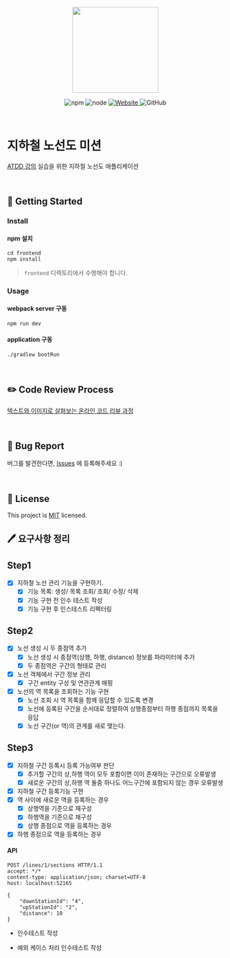 <p align="center">
    <img width="200px;" src="https://raw.githubusercontent.com/woowacourse/atdd-subway-admin-frontend/master/images/main_logo.png"/>
</p>
<p align="center">
  <img alt="npm" src="https://img.shields.io/badge/npm-%3E%3D%205.5.0-blue">
  <img alt="node" src="https://img.shields.io/badge/node-%3E%3D%209.3.0-blue">
  <a href="https://edu.nextstep.camp/c/R89PYi5H" alt="nextstep atdd">
    <img alt="Website" src="https://img.shields.io/website?url=https%3A%2F%2Fedu.nextstep.camp%2Fc%2FR89PYi5H">
  </a>
  <img alt="GitHub" src="https://img.shields.io/github/license/next-step/atdd-subway-admin">
</p>

<br>

# 지하철 노선도 미션
[ATDD 강의](https://edu.nextstep.camp/c/R89PYi5H) 실습을 위한 지하철 노선도 애플리케이션

<br>

## 🚀 Getting Started

### Install
#### npm 설치
```
cd frontend
npm install
```
> `frontend` 디렉토리에서 수행해야 합니다.

### Usage
#### webpack server 구동
```
npm run dev
```
#### application 구동
```
./gradlew bootRun
```
<br>

## ✏️ Code Review Process
[텍스트와 이미지로 살펴보는 온라인 코드 리뷰 과정](https://github.com/next-step/nextstep-docs/tree/master/codereview)

<br>

## 🐞 Bug Report

버그를 발견한다면, [Issues](https://github.com/next-step/atdd-subway-admin/issues) 에 등록해주세요 :)

<br>

## 📝 License

This project is [MIT](https://github.com/next-step/atdd-subway-admin/blob/master/LICENSE.md) licensed.



## :pen: 요구사항 정리

## Step1

- [x] 지하철 노선 관리 기능을 구현하기.
  - [x] 기능 목록: 생성/ 목록 조회/ 조회/ 수정/ 삭제
  - [x] 기능 구현 전 인수 테스트 작성
  - [x] 기능 구현 후 인스테스트 리펙터링

## Step2

- [x] 노선 생성 시 두 종점역 추가
  - [x] 노선 생성 시 종점역(상행, 하행, distance) 정보를 파라미터에 추가
  - [x] 두 종점역은 구간의 형태로 관리
- [x] 노선 객체에서 구간 정보 관리
  - [x] 구간 entity 구성 및 연관관계 매핑
- [x] 노선의 역 목록을 조회하는 기능 구현
  - [x] 노선 조회 시 역 목록을 함께 응답할 수 있도록 변경
  - [x] 노선에 등록된 구간을 순서대로 정렬하여 상행종점부터 하행 종점까지 목록을 응답
  - [x] 노선 구간(or 역)의 관계를 새로 맺는다.

## Step3

- [x] 지하철 구간 등록시 등록 가능여부 판단
  - [x] 추가할 구간의 상,하행 역이 모두 포함이면 이미 존재하는 구간으로 오류발생
  - [x] 새로운 구간의 상,하행 역 둘중 하나도 어느구간에 포함되지 않는 경우 오류발생
- [x] 지하철 구간 등록기능 구현
- [x] 역 사이에 새로운 역을 등록하는 경우
    - [x] 상행역을 기준으로 재구성
  - [x] 하행역을 기준으로 재구성
  - [x] 상행 종점으로 역을 등록하는 경우
- [x] 하행 종점으로 역을 등록하는 경우

#### API

```http
POST /lines/1/sections HTTP/1.1
accept: */*
content-type: application/json; charset=UTF-8
host: localhost:52165

{
    "downStationId": "4",
    "upStationId": "2",
    "distance": 10
}
```

- 인수테스트 작성

- 예외 케이스 처리 인수테스트 작성
